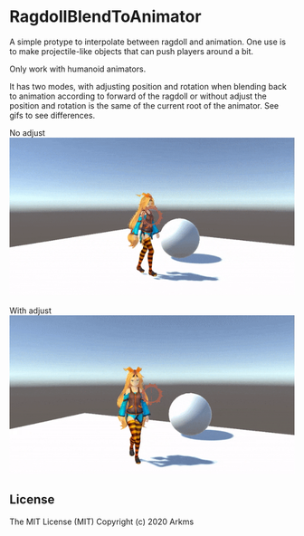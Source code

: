 
# RagdollBlendToAnimator

A simple protype to interpolate between ragdoll and animation. One use is to make projectile-like objects that can push players around a bit.

Only work with humanoid animators.

It has two modes, with adjusting position and rotation when blending back to animation according to forward of the ragdoll or without adjust the position and rotation is the same of the current root of the animator. See gifs to see differences.

No adjust
![](gitFiles/HitRagdoll_notAdjust.gif)  

With adjust
![](gitFiles/HitRagdoll_WithAdjust.gif) 


## License
The MIT License (MIT) 
Copyright (c) 2020 Arkms